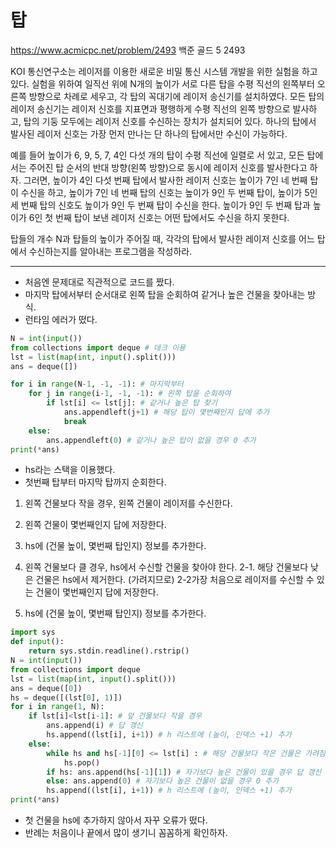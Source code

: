 # 탑
https://www.acmicpc.net/problem/2493
백준 골드 5 2493

KOI 통신연구소는 레이저를 이용한 새로운 비밀 통신 시스템 개발을 위한 실험을 하고 있다. 실험을 위하여 일직선 위에 N개의 높이가 서로 다른 탑을 수평 직선의 왼쪽부터 오른쪽 방향으로 차례로 세우고, 각 탑의 꼭대기에 레이저 송신기를 설치하였다. 모든 탑의 레이저 송신기는 레이저 신호를 지표면과 평행하게 수평 직선의 왼쪽 방향으로 발사하고, 탑의 기둥 모두에는 레이저 신호를 수신하는 장치가 설치되어 있다. 하나의 탑에서 발사된 레이저 신호는 가장 먼저 만나는 단 하나의 탑에서만 수신이 가능하다. 

예를 들어 높이가 6, 9, 5, 7, 4인 다섯 개의 탑이 수평 직선에 일렬로 서 있고, 모든 탑에서는 주어진 탑 순서의 반대 방향(왼쪽 방향)으로 동시에 레이저 신호를 발사한다고 하자. 그러면, 높이가 4인 다섯 번째 탑에서 발사한 레이저 신호는 높이가 7인 네 번째 탑이 수신을 하고, 높이가 7인 네 번째 탑의 신호는 높이가 9인 두 번째 탑이, 높이가 5인 세 번째 탑의 신호도 높이가 9인 두 번째 탑이 수신을 한다. 높이가 9인 두 번째 탑과 높이가 6인 첫 번째 탑이 보낸 레이저 신호는 어떤 탑에서도 수신을 하지 못한다.

탑들의 개수 N과 탑들의 높이가 주어질 때, 각각의 탑에서 발사한 레이저 신호를 어느 탑에서 수신하는지를 알아내는 프로그램을 작성하라. 

---

* 처음엔 문제대로 직관적으로 코드를 짰다.
* 마지막 탑에서부터 순서대로 왼쪽 탑을 순회하여 같거나 높은 건물을 찾아내는 방식.
* 런타임 에러가 떴다.

```python
N = int(input())
from collections import deque # 데크 이용
lst = list(map(int, input().split()))
ans = deque([])

for i in range(N-1, -1, -1): # 마지막부터
    for j in range(i-1, -1, -1): # 왼쪽 탑을 순회하여
        if lst[i] <= lst[j]: # 같거나 높은 탑 찾기
            ans.appendleft(j+1) # 해당 탑이 몇번째인지 답에 추가
            break
    else:
        ans.appendleft(0) # 같거나 높은 탑이 없을 경우 0 추가
print(*ans)
```

* hs라는 스택을 이용했다. 
* 첫번째 탑부터 마지막 탑까지 순회한다.

1. 왼쪽 건물보다 작을 경우, 왼쪽 건물이 레이저를 수신한다.
2. 왼쪽 건물이 몇번째인지 답에 저장한다.
3. hs에 (건물 높이, 몇번째 탑인지) 정보를 추가한다.

1. 왼쪽 건물보다 클 경우, hs에서 수신할 건물을 찾아야 한다.
2-1. 해당 건물보다 낮은 건물은 hs에서 제거한다. (가려지므로)
2-2가장 처음으로 레이저를 수신할 수 있는 건물이 몇번째인지 답에 저장한다.
3. hs에 (건물 높이, 몇번째 탑인지) 정보를 추가한다.

```python
import sys
def input():
    return sys.stdin.readline().rstrip()
N = int(input())
from collections import deque
lst = list(map(int, input().split()))
ans = deque([0])
hs = deque([(lst[0], 1)])
for i in range(1, N):
    if lst[i]<lst[i-1]: # 앞 건물보다 작을 경우
        ans.append(i) # 답 갱신
        hs.append((lst[i], i+1)) # h 리스트에 (높이, 인덱스 +1) 추가
    else:
        while hs and hs[-1][0] <= lst[i] : # 해당 건물보다 작은 건물은 가려짐. h 리스트에서 제외.
            hs.pop()
        if hs: ans.append(hs[-1][1]) # 자기보다 높은 건물이 있을 경우 답 갱신
        else: ans.append(0) # 자기보다 높은 건물이 없을 경우 0 추가
        hs.append((lst[i], i+1)) # h 리스트에 (높이, 인덱스 +1) 추가
print(*ans)
```

* 첫 건물을 hs에 추가하지 않아서 자꾸 오류가 떴다.
* 반례는 처음이나 끝에서 많이 생기니 꼼꼼하게 확인하자.